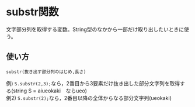 # substr関数

文字部分列を取得する変数。String型のなかから一部だけ取り出したいときに使う。

## 使い方

`substr(抜き出す部分列のはじめ,長さ)`  

例) `S.substr(2,3);`なら，2番目から3要素だけ抜き出した部分文字列を取得する(string S = aiueokaki　ならueo)  
例2) `S.substr(2);`なら，2番目以降の全体からなる部分文字列(ueokaki) 
